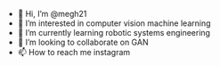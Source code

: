 - 👋 Hi, I’m @megh21
- 👀 I’m interested in computer vision machine learning
- 🌱 I’m currently learning robotic systems engineering
- 💞️ I’m looking to collaborate on GAN
- 📫 How to reach me instagram

<!---
megh21/megh21 is a ✨ special ✨ repository because its `README.md` (this file) appears on your GitHub profile.
You can click the Preview link to take a look at your changes.
--->

